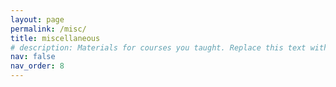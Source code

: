 ```yaml
---
layout: page
permalink: /misc/
title: miscellaneous
# description: Materials for courses you taught. Replace this text with your description.
nav: false
nav_order: 8
---
```


